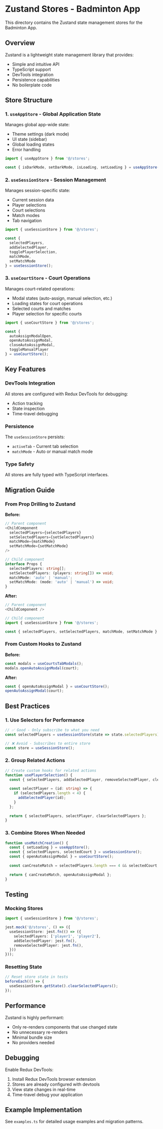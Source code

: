 # Zustand Stores - Badminton App

This directory contains the Zustand state management stores for the Badminton App.

## Overview

Zustand is a lightweight state management library that provides:
- Simple and intuitive API
- TypeScript support
- DevTools integration
- Persistence capabilities
- No boilerplate code

## Store Structure

### 1. `useAppStore` - Global Application State
Manages global app-wide state:
- Theme settings (dark mode)
- UI state (sidebar)
- Global loading states
- Error handling

```typescript
import { useAppStore } from '@/stores';

const { isDarkMode, setDarkMode, isLoading, setLoading } = useAppStore();
```

### 2. `useSessionStore` - Session Management
Manages session-specific state:
- Current session data
- Player selections
- Court selections
- Match modes
- Tab navigation

```typescript
import { useSessionStore } from '@/stores';

const { 
  selectedPlayers, 
  addSelectedPlayer, 
  togglePlayerSelection,
  matchMode,
  setMatchMode 
} = useSessionStore();
```

### 3. `useCourtStore` - Court Operations
Manages court-related operations:
- Modal states (auto-assign, manual selection, etc.)
- Loading states for court operations
- Selected courts and matches
- Player selection for specific courts

```typescript
import { useCourtStore } from '@/stores';

const {
  autoAssignModalOpen,
  openAutoAssignModal,
  closeAutoAssignModal,
  toggleManualPlayer
} = useCourtStore();
```

## Key Features

### DevTools Integration
All stores are configured with Redux DevTools for debugging:
- Action tracking
- State inspection
- Time-travel debugging

### Persistence
The `useSessionStore` persists:
- `activeTab` - Current tab selection
- `matchMode` - Auto or manual match mode

### Type Safety
All stores are fully typed with TypeScript interfaces.

## Migration Guide

### From Prop Drilling to Zustand

**Before:**
```typescript
// Parent component
<ChildComponent 
  selectedPlayers={selectedPlayers}
  setSelectedPlayers={setSelectedPlayers}
  matchMode={matchMode}
  setMatchMode={setMatchMode}
/>

// Child component
interface Props {
  selectedPlayers: string[];
  setSelectedPlayers: (players: string[]) => void;
  matchMode: 'auto' | 'manual';
  setMatchMode: (mode: 'auto' | 'manual') => void;
}
```

**After:**
```typescript
// Parent component
<ChildComponent />

// Child component
import { useSessionStore } from '@/stores';

const { selectedPlayers, setSelectedPlayers, matchMode, setMatchMode } = useSessionStore();
```

### From Custom Hooks to Zustand

**Before:**
```typescript
const modals = useCourtsTabModals();
modals.openAutoAssignModal(court);
```

**After:**
```typescript
const { openAutoAssignModal } = useCourtStore();
openAutoAssignModal(court);
```

## Best Practices

### 1. Use Selectors for Performance
```typescript
// ✅ Good - Only subscribe to what you need
const selectedPlayers = useSessionStore(state => state.selectedPlayers);

// ❌ Avoid - Subscribes to entire store
const store = useSessionStore();
```

### 2. Group Related Actions
```typescript
// Create custom hooks for related actions
function usePlayerSelection() {
  const { selectedPlayers, addSelectedPlayer, removeSelectedPlayer, clearSelectedPlayers } = useSessionStore();
  
  const selectPlayer = (id: string) => {
    if (selectedPlayers.length < 4) {
      addSelectedPlayer(id);
    }
  };
  
  return { selectedPlayers, selectPlayer, clearSelectedPlayers };
}
```

### 3. Combine Stores When Needed
```typescript
function useMatchCreation() {
  const { setLoading } = useAppStore();
  const { selectedPlayers, selectedCourt } = useSessionStore();
  const { openAutoAssignModal } = useCourtStore();
  
  const canCreateMatch = selectedPlayers.length === 4 && selectedCourt;
  
  return { canCreateMatch, openAutoAssignModal };
}
```

## Testing

### Mocking Stores
```typescript
import { useSessionStore } from '@/stores';

jest.mock('@/stores', () => ({
  useSessionStore: jest.fn(() => ({
    selectedPlayers: ['player1', 'player2'],
    addSelectedPlayer: jest.fn(),
    removeSelectedPlayer: jest.fn(),
  }))
}));
```

### Resetting State
```typescript
// Reset store state in tests
beforeEach(() => {
  useSessionStore.getState().clearSelectedPlayers();
});
```

## Performance

Zustand is highly performant:
- Only re-renders components that use changed state
- No unnecessary re-renders
- Minimal bundle size
- No providers needed

## Debugging

Enable Redux DevTools:
1. Install Redux DevTools browser extension
2. Stores are already configured with devtools
3. View state changes in real-time
4. Time-travel debug your application

## Example Implementation

See `examples.ts` for detailed usage examples and migration patterns.
